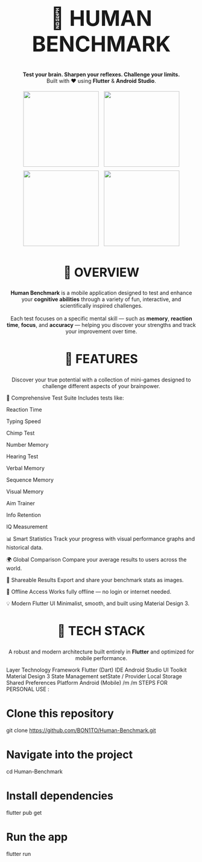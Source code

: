 <h1 align="center" style="font-size: 3.5rem;"> 🧠 HUMAN BENCHMARK </h1> <p align="center"> <strong>Test your brain. Sharpen your reflexes. Challenge your limits.</strong><br> Built with ❤️ using <b>Flutter</b> & <b>Android Studio</b>. </p>
<p align="center"> <img src="https://i.postimg.cc/jShmHwyX/Screenshot-20251029-175805.jpg" width="200" style="margin: 5px;"> <img src="https://i.postimg.cc/JnQsmQXf/Screenshot-20251029-175814.jpg" width="200" style="margin: 5px;"> <img src="https://i.postimg.cc/HLDnyN4F/Screenshot-20251029-175855.jpg" width="200" style="margin: 5px;"> <img src="https://i.postimg.cc/L5b66Q8Y/Screenshot-20251029-175920.jpg" width="200" style="margin: 5px;"> </p>
<h2 align="center" style="font-size: 2rem;"> 🧩 OVERVIEW </h2> <p align="center"> <b>Human Benchmark</b> is a mobile application designed to test and enhance your <b>cognitive abilities</b> through a variety of fun, interactive, and scientifically inspired challenges. <br><br> Each test focuses on a specific mental skill — such as <b>memory</b>, <b>reaction time</b>, <b>focus</b>, and <b>accuracy</b> — helping you discover your strengths and track your improvement over time. </p>
<h2 align="center" style="font-size: 2rem;"> 🚀 FEATURES </h2> <p align="center"> Discover your true potential with a collection of mini-games designed to challenge different aspects of your brainpower. </p>

🎯 Comprehensive Test Suite
Includes tests like:

Reaction Time

Typing Speed

Chimp Test

Number Memory

Hearing Test

Verbal Memory

Sequence Memory

Visual Memory

Aim Trainer

Info Retention

IQ Measurement

📊 Smart Statistics
Track your progress with visual performance graphs and historical data.

🌍 Global Comparison
Compare your average results to users across the world.

📸 Shareable Results
Export and share your benchmark stats as images.

📴 Offline Access
Works fully offline — no login or internet needed.

💡 Modern Flutter UI
Minimalist, smooth, and built using Material Design 3.

<h2 align="center" style="font-size: 2rem;"> 🧠 TECH STACK </h2> <p align="center"> A robust and modern architecture built entirely in <b>Flutter</b> and optimized for mobile performance. </p>
Layer	Technology
Framework	Flutter (Dart)
IDE	Android Studio
UI Toolkit	Material Design 3
State Management	setState / Provider
Local Storage	Shared Preferences
Platform	Android (Mobile)
/m
/m
STEPS FOR PERSONAL USE : 


# Clone this repository
git clone https://github.com/BON1TO/Human-Benchmark.git

# Navigate into the project
cd Human-Benchmark

# Install dependencies
flutter pub get

# Run the app
flutter run
